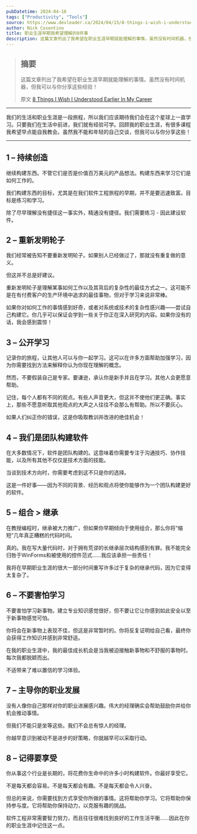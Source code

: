 ```yaml
---
pubDatetime: 2024-04-16
tags: ["Productivity", "Tools"]
source: https://www.devleader.ca/2024/04/15/8-things-i-wish-i-understood-earlier-in-my-career/
author: Nick Cosentino
title: 职业生涯早期我希望理解的8件事
description: 这篇文章列出了我希望在职业生涯早期就能理解的事情。虽然没有时间机器，但我可以与你分享这些经验！
---
```


> ## 摘要
>
> 这篇文章列出了我希望在职业生涯早期就能理解的事情。虽然没有时间机器，但我可以与你分享这些经验！
>
> 原文 [8 Things I Wish I Understood Earlier In My Career](https://www.devleader.ca/2024/04/15/8-things-i-wish-i-understood-earlier-in-my-career/)

---

我们的生活和职业生涯是一段旅程，所以我们应该期待我们会在这个星球上一直学习。只要我们在生活中前进，我们就有经验可学。回顾我的职业生涯，有很多课程我希望早点能自我教会。虽然我不能和年轻的自己交谈，但我可以与你分享这些！

---

## 1 – 持续创造

继续构建东西。不管它们是否是价值百万美元的产品想法。构建东西来学习它们是如何工作的。

我们构建东西的目标，尤其是在我们软件工程旅程的早期，并不是要迅速致富。目标是练习和学习。

除了尽早理解没有捷径这一事实外，精通没有捷径。我们需要练习 - 因此建设软件。

## 2 – 重新发明轮子

我们经常被告知不要重新发明轮子。如果别人已经做过了，那就没有重复做的意义。

但这并不总是好建议。

重新发明轮子是理解某事如何工作以及其背后的复杂性的最佳方式之一。这可能不是在有付费客户的生产环境中追求的最佳事物，但对于学习来说非常棒。

如果你对如何工作的事情感到好奇，或者对系统或技术的复杂性感兴趣——尝试自己构建它。你几乎可以保证会学到一些关于你正在深入研究的内容。如果你没有的话，我会感到震惊！

## 3 – 公开学习

记录你的旅程，让其他人可以与你一起学习。这可以在许多方面帮助加强学习，因为你需要找到方法来解释你认为你现在理解的概念。

然而，不要假装自己是专家。要谦逊，承认你是新手并且在学习。其他人会更愿意帮助。

记住，每个人都有不同的观点。有些人声音更大，但这并不使他们更正确。事实上，那些不愿意听取其他观点的大声之人往往不会那么有帮助。所以不要灰心。

如果人们纠正你的错误，这是你吸取教训并改进的绝佳机会！

## 4 – 我们是团队构建软件

在大多数情况下，软件是团队构建的。这意味着你需要专注于沟通技巧、协作技能，以及所有其他不仅仅是技术方面的技能。

当谈到技术方向时，你需要考虑到这不只是你的选择。

这是一件好事——因为不同的背景、经历和观点将使你能够作为一个团队构建更好的软件。

## 5 – 组合 > 继承

在教授编程时，继承被大力推广，但如果你早期倾向于使用组合，那么你将“缩短”几年真正糟糕的代码时间。

真的。我在写大量代码时，对于拥有荒谬的长继承层次结构感到有罪。我不能完全归咎于WinForms和被使用的控件范式……我应该承担一些责任！

我将在早期职业生涯的很大一部分时间重写许多过于复杂的继承代码，因为它变得太复杂了。

## 6 – 不要害怕学习

不要害怕学习新事物。建立专业知识感觉很好，但不要让它让你感到如此安全以至于新事物感觉可怕。

你将会在新事物上表现不佳，但这是非常暂时的。你将反复证明给自己看，最终你会获得工作知识并感到非常舒适。

在我的职业生涯中，我的最佳成长机会是当我被迫接触新事物和不舒服的事物时。每次我都脱颖而出。

不适带来了难以置信的学习体验。

## 7 – 主导你的职业发展

没有人像你自己那样对你的职业进展感兴趣。伟大的经理确实会帮助鼓励你并给你机会推动事情。

但我们不能只是坐等这些。我们不会总有惊人的经理。

你越早意识到被动不是进步的好策略，你就越早可以采取行动。

## 8 – 记得要享受

你从事这个行业是长期的，将花费你生命中的许多小时构建软件。你最好享受它。

不是每天都会容易。不是每天都会有趣。不是每天都会令人兴奋。

但总的来说，你需要找到方式享受你所做的事情。这将帮助你学习。它将帮助你保持参与度。它将帮助你保持动力，以克服有趣的挑战。

软件工程非常需要智力努力，而且往往很难找到良好的工作生活平衡……因此在你的职业生涯中记住这一点。
